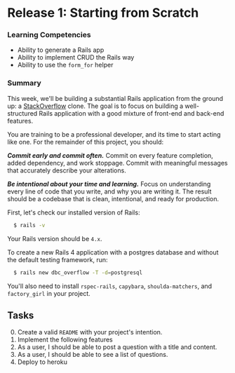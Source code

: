# Release 1: Starting from Scratch

### Learning Competencies

- Ability to generate a Rails app
- Ability to implement CRUD the Rails way
- Ability to use the `form_for` helper

### Summary

This week, we'll be building a substantial Rails application from the ground up: a [StackOverflow](http://www.stackoverflow.com) clone.  The goal is to focus on building a well-structured Rails application with a good mixture of front-end and back-end features.

You are training to be a professional developer, and its time to start acting like one. For the remainder of this project, you should:

***Commit early and commit often.***  Commit on every feature completion, added dependency, and work stoppage. Commit with meaningful messages that accurately describe your alterations.

***Be intentional about your time and learning.*** Focus on understanding every line of code that you write, and why you are writing it. The result should be a codebase that is clean, intentional, and ready for production.
  
First, let's check our installed version of Rails:

```sh
  $ rails -v
```

Your Rails version should be `4.x`.

To create a new Rails 4 application with a postgres database and without the default testing framework, run:

```sh
  $ rails new dbc_overflow -T -d=postgresql
```

You'll also need to install `rspec-rails`, `capybara`, `shoulda-matchers`, and `factory_girl` in your project.

## Tasks

0. Create a valid `README` with your project's intention.
0. Implement the following features
  0. As a user, I should be able to post a question with a title and content.
  0. As a user, I should be able to see a list of questions.
0. Deploy to heroku
